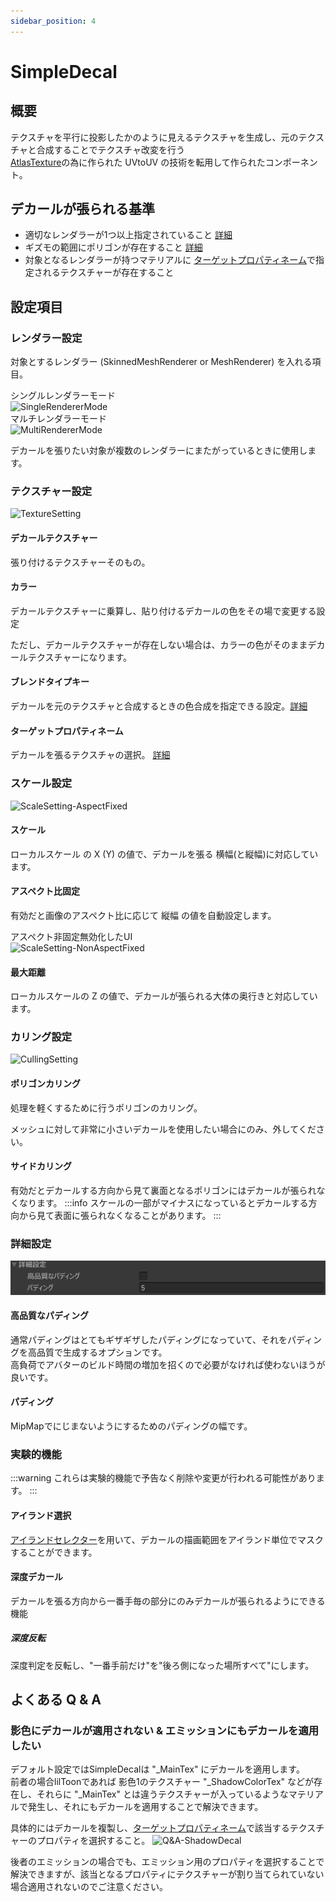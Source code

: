 ```yaml
---
sidebar_position: 4
---
```



# SimpleDecal

## 概要

テクスチャを平行に投影したかのように見えるテクスチャを生成し、元のテクスチャと合成することでテクスチャ改変を行う  
[AtlasTexture](/docs/Reference/AtlasTexture)の為に作られた UVtoUV の技術を転用して作られたコンポーネント。

## デカールが張られる基準

- 適切なレンダラーが1つ以上指定されていること [詳細](#レンダラー設定)
- ギズモの範囲にポリゴンが存在すること [詳細](#カリング設定)
- 対象となるレンダラーが持つマテリアルに [ターゲットプロパティネーム](#ターゲットプロパティネーム)で指定されるテクスチャーが存在すること

## 設定項目

### レンダラー設定

対象とするレンダラー (SkinnedMeshRenderer or MeshRenderer) を入れる項目。

シングルレンダラーモード  
![SingleRendererMode](../img/sd-SingleRendererMode.png)  
マルチレンダラーモード  
![MultiRendererMode](../img/sd-MultiRendererMode.png)  

デカールを張りたい対象が複数のレンダラーにまたがっているときに使用します。

### テクスチャー設定

![TextureSetting](../img/sd-TextureSetting.png)

#### デカールテクスチャー

張り付けるテクスチャーそのもの。

#### カラー

デカールテクスチャーに乗算し、貼り付けるデカールの色をその場で変更する設定

ただし、デカールテクスチャーが存在しない場合は、カラーの色がそのままデカールテクスチャーになります。

#### ブレンドタイプキー

デカールを元のテクスチャと合成するときの色合成を指定できる設定。[詳細](/docs/Reference/Common/BlendTypeKey)

#### ターゲットプロパティネーム

デカールを張るテクスチャの選択。 [詳細](/docs/Reference/Common/TargetPropertyName.md)

### スケール設定

![ScaleSetting-AspectFixed](../img/sd-ScaleSetting-AspectFixed.png)

#### スケール

ローカルスケール の X (Y) の値で、デカールを張る 横幅(と縦幅)に対応しています。

#### アスペクト比固定

有効だと画像のアスペクト比に応じて 縦幅 の値を自動設定します。

アスペクト非固定無効化したUI  
![ScaleSetting-NonAspectFixed](../img/sd-ScaleSetting-NonAspectFixed.png)

#### 最大距離

ローカルスケールの Z の値で、デカールが張られる大体の奥行きと対応しています。

### カリング設定

![CullingSetting](../img/sd-CullingSetting.png)

#### ポリゴンカリング

処理を軽くするために行うポリゴンのカリング。

メッシュに対して非常に小さいデカールを使用したい場合にのみ、外してください。

#### サイドカリング

有効だとデカールする方向から見て裏面となるポリゴンにはデカールが張られなくなります。
:::info
スケールの一部がマイナスになっているとデカールする方向から見て表面に張られなくなることがあります。
:::

### 詳細設定

![AdvancedSetting](../img/sd-AdvancedSetting.png)

#### 高品質なパディング

通常パディングはとてもギザギザしたパディングになっていて、それをパディングを高品質で生成するオプションです。  
高負荷でアバターのビルド時間の増加を招くので必要がなければ使わないほうが良いです。

#### パディング

MipMapでにじまないようにするためのパディングの幅です。

### 実験的機能

:::warning
これらは実験的機能で予告なく削除や変更が行われる可能性があります。
:::

#### アイランド選択

[アイランドセレクター](/docs/Reference/IslandSelector)を用いて、デカールの描画範囲をアイランド単位でマスクすることができます。

#### 深度デカール

デカールを張る方向から一番手毎の部分にのみデカールが張られるようにできる機能

##### 深度反転

深度判定を反転し、"一番手前だけ"を"後ろ側になった場所すべて"にします。

## よくある Q & A

### 影色にデカールが適用されない & エミッションにもデカールを適用したい

デフォルト設定ではSimpleDecalは "_MainTex" にデカールを適用します。  
前者の場合lilToonであれば 影色1のテクスチャー "_ShadowColorTex" などが存在し、それらに "_MainTex" とは違うテクスチャーが入っているようなマテリアルで発生し、それにもデカールを適用することで解決できます。

具体的にはデカールを複製し、[ターゲットプロパティネーム](/docs/Reference/Common/TargetPropertyName.md)で該当するテクスチャーのプロパティを選択すること。
![Q&A-ShadowDecal](../img/sd-Q&A-ShadowDecal.png)

後者のエミッションの場合でも、エミッション用のプロパティを選択することで解決できますが、該当となるプロパティにテクスチャーが割り当てられていない場合適用されないのでご注意ください。
